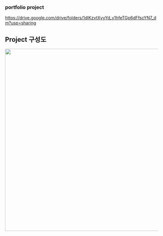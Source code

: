 ### portfolio project

https://drive.google.com/drive/folders/1dlKzvtXyyYd_y1hfeTGp6dFfscYN7_dm?usp=sharing

## Project 구성도
<img width=800px height=600px src="https://user-images.githubusercontent.com/87507644/132822506-b37e16ef-6993-4f0a-af52-f24ac76bf2e4.PNG">
